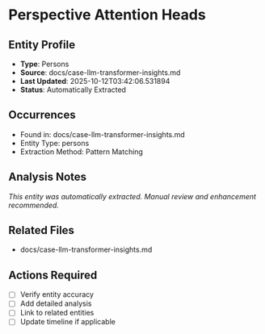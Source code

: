 # Perspective Attention Heads

## Entity Profile
- **Type**: Persons
- **Source**: docs/case-llm-transformer-insights.md
- **Last Updated**: 2025-10-12T03:42:06.531894
- **Status**: Automatically Extracted

## Occurrences
- Found in: docs/case-llm-transformer-insights.md
- Entity Type: persons
- Extraction Method: Pattern Matching

## Analysis Notes
*This entity was automatically extracted. Manual review and enhancement recommended.*

## Related Files
- docs/case-llm-transformer-insights.md

## Actions Required
- [ ] Verify entity accuracy
- [ ] Add detailed analysis
- [ ] Link to related entities
- [ ] Update timeline if applicable
